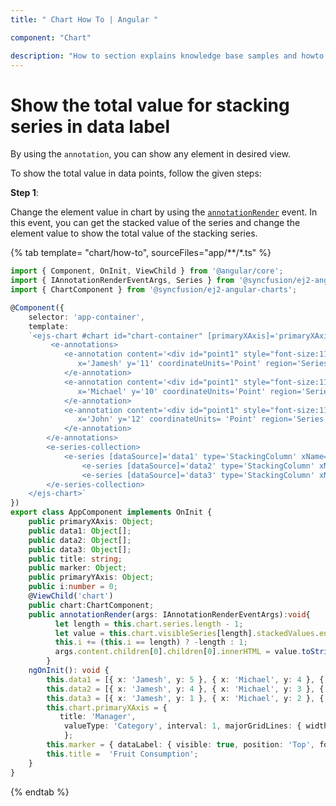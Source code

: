 ```yaml
---
title: " Chart How To | Angular "

component: "Chart"

description: "How to section explains knowledge base samples and howto access different types properties and events of the chart."
---
```


# Show the total value for stacking series in data label

By using the `annotation`, you can show any element in desired view.

To show the total value in data points, follow the given steps:

**Step 1**:

Change the element value in chart by using the [`annotationRender`](../../api/chart/chartModel/#annotationrender)
event. In this event, you can get the stacked value of the series and change the element value to show the total
value of the stacking series.

{% tab template= "chart/how-to", sourceFiles="app/**/*.ts" %}

```typescript
import { Component, OnInit, ViewChild } from '@angular/core';
import { IAnnotationRenderEventArgs, Series } from '@syncfusion/ej2-angular-charts';
import { ChartComponent } from '@syncfusion/ej2-angular-charts';

@Component({
    selector: 'app-container',
    template:
    `<ejs-chart #chart id="chart-container" [primaryXAxis]='primaryXAxis'[primaryYAxis]='primaryYAxis' [title]='title' (annotationRender) = 'annotationRender($event)'>
         <e-annotations>
            <e-annotation content='<div id="point1" style="font-size:11px;font-weight:bold;color:gray;fill:gray;"><span>12</span></div>'
               x='Jamesh' y='11' coordinateUnits='Point' region='Series'>
            </e-annotation>
            <e-annotation content='<div id="point1" style="font-size:11px;font-weight:bold;color:gray;fill:gray;"><span>12</span></div>'
               x='Michael' y='10' coordinateUnits='Point' region='Series'>
            </e-annotation>
            <e-annotation content='<div id="point1" style="font-size:11px;font-weight:bold;color:gray;fill:gray;"><span>12</span></div>'
               x='John' y='12' coordinateUnits= 'Point' region='Series'>
            </e-annotation>
        </e-annotations>
        <e-series-collection>
            <e-series [dataSource]='data1' type='StackingColumn' xName='x' yName='y' name='Apple' [marker]='marker'></e-series>
                <e-series [dataSource]='data2' type='StackingColumn' xName='x' yName='y' name='Orange' [marker]='marker'></e-series>
                <e-series [dataSource]='data3' type='StackingColumn' xName='x' yName='y' name='Grapes' [marker]='marker'></e-series>
        </e-series-collection>
    </ejs-chart>`
})
export class AppComponent implements OnInit {
    public primaryXAxis: Object;
    public data1: Object[];
    public data2: Object[];
    public data3: Object[];
    public title: string;
    public marker: Object;
    public primaryYAxis: Object;
    public i:number = 0;
    @ViewChild('chart')
    public chart:ChartComponent;
    public annotationRender(args: IAnnotationRenderEventArgs):void{
          let length = this.chart.series.length - 1;
          let value = this.chart.visibleSeries[length].stackedValues.endValues[this.i];
          this.i += (this.i == length) ? -length : 1;
          args.content.children[0].children[0].innerHTML = value.toString();
        }
    ngOnInit(): void {
        this.data1 = [{ x: 'Jamesh', y: 5 }, { x: 'Michael', y: 4 }, { x: 'John', y: 5 }];
        this.data2 = [{ x: 'Jamesh', y: 4 }, { x: 'Michael', y: 3 }, { x: 'John', y: 4 }];
        this.data3 = [{ x: 'Jamesh', y: 1 }, { x: 'Michael', y: 2 }, { x: 'John', y: 2 }];
        this.chart.primaryXAxis = {
           title: 'Manager',
            valueType: 'Category', interval: 1, majorGridLines: { width: 0 }
            };
        this.marker = { dataLabel: { visible: true, position: 'Top', font: { fontWeight: '600', color: '#ffffff' }}};
        this.title =  'Fruit Consumption';
    }
}
```

{% endtab %}